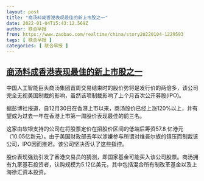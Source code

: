 ```yaml
---
layout: post
title: "商汤料成香港表现最佳的新上市股之一"
date: 2022-01-04T15:43:12.569Z
author: 联合早报
from: https://www.zaobao.com/realtime/china/story20220104-1229593
tags: [ 联合早报 ]
categories: [ 联合早报 ]
---
```

<!--1641334560000-->
[商汤料成香港表现最佳的新上市股之一](https://www.zaobao.com/realtime/china/story20220104-1229593)
------

<div>
<p>中国人工智能巨头商汤集团首周交易结束时的股价势将是发行价的两倍多，该公司完全无视美国制裁的影响，虽然该项制裁影响了上个月首次公开募股(IPO)。</p><p>据彭博社报道，自12月30日在香港上市以来，商汤股价已经上涨120%以上，并有望成为过去一年在香港上市第一周股价表现最佳的前三名。</p><p>这家由软银支持的公司在将股票定价在招股价区间的低端后筹资57.8 亿港元（10.05亿新元）。由于美国财政部去年以涉嫌参与所谓对维吾尔族的镇压而制裁该公司，IPO因而推迟。该公司坚决否认了这些指控。</p><section id="imu"><div id="dfp-ad-imu1">        </div></section><p>股价表现强劲引发了香港交易员的猜测，即国家基金可能买入该公司股票。商汤拥有九家基石投资者，认购规模为5.12亿美元，其中包括混合所有制改革基金以及上海徐汇资本投资。</p>      <div class="cx_paywall_placeholder" id="sph_cdp_40"></div>
</div>
